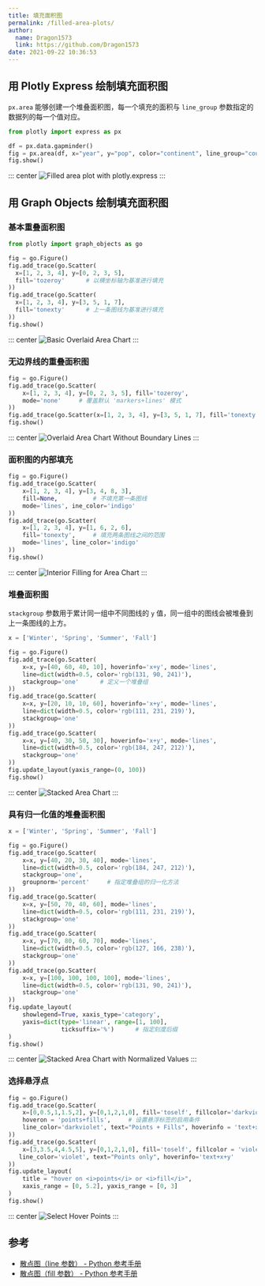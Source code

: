 ```yaml
---
title: 填充面积图
permalink: /filled-area-plots/
author: 
  name: Dragon1573
  link: https://github.com/Dragon1573
date: 2021-09-22 10:36:53
---
```


## 用 Plotly Express 绘制填充面积图

`px.area` 能够创建一个堆叠面积图，每一个填充的面积与 `line_group` 参数指定的数据列的每一个值对应。

```python
from plotly import express as px

df = px.data.gapminder()
fig = px.area(df, x="year", y="pop", color="continent", line_group="country")
fig.show()
```

::: center
![Filled area plot with plotly.express](./assets/filled-area-plots/plot-01.png)
:::

## 用 Graph Objects 绘制填充面积图

### 基本重叠面积图

```python
from plotly import graph_objects as go

fig = go.Figure()
fig.add_trace(go.Scatter(
  x=[1, 2, 3, 4], y=[0, 2, 3, 5],
  fill='tozeroy'      # 以横坐标轴为基准进行填充
))
fig.add_trace(go.Scatter(
  x=[1, 2, 3, 4], y=[3, 5, 1, 7],
  fill='tonexty'      # 上一条图线为基准进行填充
))
fig.show()
```

::: center
![Basic Overlaid Area Chart](./assets/filled-area-plots/plot-02.png)
:::

### 无边界线的重叠面积图

```python
fig = go.Figure()
fig.add_trace(go.Scatter(
    x=[1, 2, 3, 4], y=[0, 2, 3, 5], fill='tozeroy',
    mode='none'     # 覆盖默认 'markers+lines' 模式
))
fig.add_trace(go.Scatter(x=[1, 2, 3, 4], y=[3, 5, 1, 7], fill='tonexty', mode='none'))
fig.show()
```

::: center
![Overlaid Area Chart Without Boundary Lines](./assets/filled-area-plots/plot-03.png)
:::

### 面积图的内部填充

```python
fig = go.Figure()
fig.add_trace(go.Scatter(
    x=[1, 2, 3, 4], y=[3, 4, 8, 3],
    fill=None,          # 不填充第一条图线
    mode='lines', ine_color='indigo'
))
fig.add_trace(go.Scatter(
    x=[1, 2, 3, 4], y=[1, 6, 2, 6],
    fill='tonexty',	    # 填充两条图线之间的范围
    mode='lines', line_color='indigo'
))
fig.show()
```

::: center
![Interior Filling for Area Chart](./assets/filled-area-plots/plot-04.png)
:::

### 堆叠面积图

`stackgroup` 参数用于累计同一组中不同图线的 `y` 值，同一组中的图线会被堆叠到上一条图线的上方。

```python
x = ['Winter', 'Spring', 'Summer', 'Fall']

fig = go.Figure()
fig.add_trace(go.Scatter(
    x=x, y=[40, 60, 40, 10], hoverinfo='x+y', mode='lines',
    line=dict(width=0.5, color='rgb(131, 90, 241)'),
    stackgroup='one'      # 定义一个堆叠组
))
fig.add_trace(go.Scatter(
    x=x, y=[20, 10, 10, 60], hoverinfo='x+y', mode='lines',
    line=dict(width=0.5, color='rgb(111, 231, 219)'),
    stackgroup='one'
))
fig.add_trace(go.Scatter(
    x=x, y=[40, 30, 50, 30], hoverinfo='x+y', mode='lines',
    line=dict(width=0.5, color='rgb(184, 247, 212)'),
    stackgroup='one'
))
fig.update_layout(yaxis_range=(0, 100))
fig.show()
```

::: center
![Stacked Area Chart](./assets/filled-area-plots/plot-05.png)
:::

### 具有归一化值的堆叠面积图

```python
x = ['Winter', 'Spring', 'Summer', 'Fall']

fig = go.Figure()
fig.add_trace(go.Scatter(
    x=x, y=[40, 20, 30, 40], mode='lines',
    line=dict(width=0.5, color='rgb(184, 247, 212)'),
    stackgroup='one',
    groupnorm='percent'     # 指定堆叠组的归一化方法
))
fig.add_trace(go.Scatter(
    x=x, y=[50, 70, 40, 60], mode='lines',
    line=dict(width=0.5, color='rgb(111, 231, 219)'),
    stackgroup='one'
))
fig.add_trace(go.Scatter(
    x=x, y=[70, 80, 60, 70], mode='lines',
    line=dict(width=0.5, color='rgb(127, 166, 238)'),
    stackgroup='one'
))
fig.add_trace(go.Scatter(
    x=x, y=[100, 100, 100, 100], mode='lines',
    line=dict(width=0.5, color='rgb(131, 90, 241)'),
    stackgroup='one'
))
fig.update_layout(
    showlegend=True, xaxis_type='category',
    yaxis=dict(type='linear', range=[1, 100],
               ticksuffix='%')      # 指定刻度后缀
)
fig.show()
```

::: center
![Stacked Area Chart with Normalized Values](./assets/filled-area-plots/plot-06.png)
:::

### 选择悬浮点

```python
fig = go.Figure()
fig.add_trace(go.Scatter(
    x=[0,0.5,1,1.5,2], y=[0,1,2,1,0], fill='toself', fillcolor='darkviolet',
    hoveron = 'points+fills',     # 设置悬浮标签的启用条件
    line_color='darkviolet', text="Points + Fills", hoverinfo = 'text+x+y'
))
fig.add_trace(go.Scatter(
    x=[3,3.5,4,4.5,5], y=[0,1,2,1,0], fill='toself', fillcolor = 'violet', hoveron='points',
   line_color='violet', text="Points only", hoverinfo='text+x+y'
))
fig.update_layout(
    title = "hover on <i>points</i> or <i>fill</i>",
    xaxis_range = [0, 5.2], yaxis_range = [0, 3]
)
fig.show()
```

::: center
![Select Hover Points](./assets/filled-area-plots/plot-07.png)
:::

## 参考

- [散点图（line 参数） - Python 参考手册](https://plotly.com/python/reference/scatter/#scatter-line)
- [散点图（fill 参数） - Python 参考手册](https://plotly.com/python/reference/scatter/#scatter-fill)